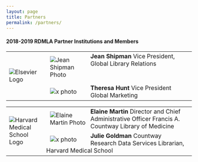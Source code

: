 ```yaml
---
layout: page
title: Partners
permalink: /partners/
---
```

#### 2018-2019 RDMLA Partner Institutions and Members

<table>
  <tr><td rowspan="3" width="20%"><img src="/home/images/Elsevier.png" alt="Elsevier Logo"></td>
    <td><div style="width:100px;float:left;margin:10px"><img src="/home/images/Jean-Shipman.jpg" alt="Jean Shipman Photo"></div><div><b>Jean Shipman</b> Vice President, Global Library Relations</div></td></tr>
  <tr><td><div style="width:100px;float:left;margin:10px"><img src="/home/images/Theresa-Hunt.jpeg" alt="x photo"></div><div><b>Theresa Hunt</b> Vice President Global Marketing</div></td></tr>
  </table>


<table>
  <tr><td rowspan="3" width="20%"><img src="/home/images/HMS.png" alt="Harvard Medical School Logo"></td>
    <td><div style="width:100px;float:left;margin:10px"><img src="/home/images/Elaine-Martin.jpg" alt="Elaine Martin Photo"></div><div><b>Elaine Martin</b> Director and Chief Administrative Officer Francis A. Countway Library of Medicine</div></td></tr>
  <tr><td><div style="width:100px;float:left;margin:10px"><img src="/home/images/julie-goldman.jpg" alt="x photo"></div><div><b>Julie Goldman</b> Countway Research Data Services Librarian, Harvard Medical School</div></td></tr>
  </table>
